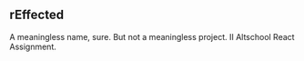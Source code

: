 ## rEffected

A meaningless name, sure. But not a meaningless project. II Altschool React Assignment.